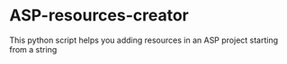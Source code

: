 # ASP-resources-creator
This python script helps you adding resources in an ASP project starting from a string
